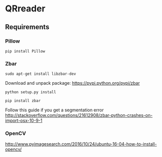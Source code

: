 # QRreader

## Requirements

### Pillow

`pip install Pillow`

### Zbar

`sudo apt-get install libzbar-dev`

Download and unpack package: https://pypi.python.org/pypi/zbar

`python setup.py install`

`pip install zbar`

Follow this guide if you get a segmentation error http://stackoverflow.com/questions/21612908/zbar-python-crashes-on-import-osx-10-9-1

### OpenCV

http://www.pyimagesearch.com/2016/10/24/ubuntu-16-04-how-to-install-opencv/


